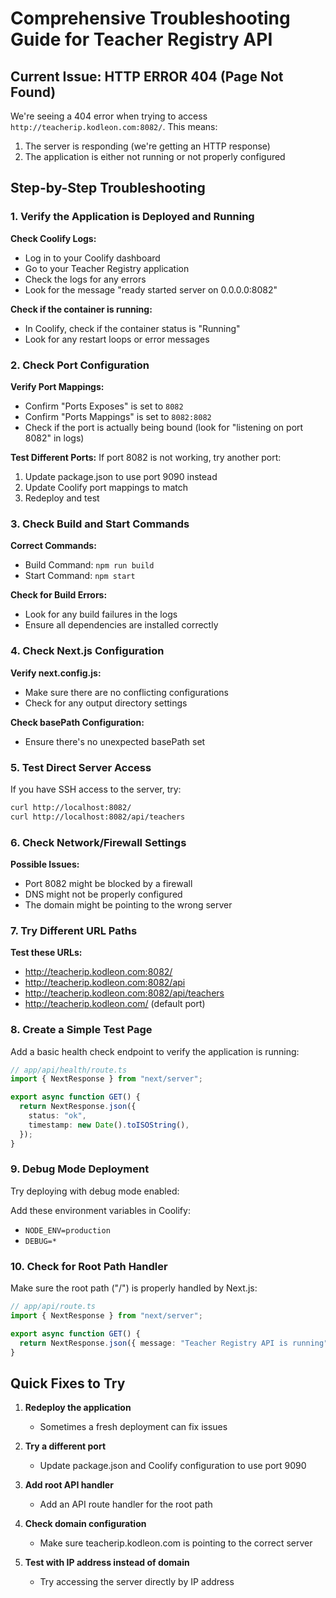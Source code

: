 # Comprehensive Troubleshooting Guide for Teacher Registry API

## Current Issue: HTTP ERROR 404 (Page Not Found)

We're seeing a 404 error when trying to access `http://teacherip.kodleon.com:8082/`. This means:

1. The server is responding (we're getting an HTTP response)
2. The application is either not running or not properly configured

## Step-by-Step Troubleshooting

### 1. Verify the Application is Deployed and Running

**Check Coolify Logs:**

- Log in to your Coolify dashboard
- Go to your Teacher Registry application
- Check the logs for any errors
- Look for the message "ready started server on 0.0.0.0:8082"

**Check if the container is running:**

- In Coolify, check if the container status is "Running"
- Look for any restart loops or error messages

### 2. Check Port Configuration

**Verify Port Mappings:**

- Confirm "Ports Exposes" is set to `8082`
- Confirm "Ports Mappings" is set to `8082:8082`
- Check if the port is actually being bound (look for "listening on port 8082" in logs)

**Test Different Ports:**
If port 8082 is not working, try another port:

1. Update package.json to use port 9090 instead
2. Update Coolify port mappings to match
3. Redeploy and test

### 3. Check Build and Start Commands

**Correct Commands:**

- Build Command: `npm run build`
- Start Command: `npm start`

**Check for Build Errors:**

- Look for any build failures in the logs
- Ensure all dependencies are installed correctly

### 4. Check Next.js Configuration

**Verify next.config.js:**

- Make sure there are no conflicting configurations
- Check for any output directory settings

**Check basePath Configuration:**

- Ensure there's no unexpected basePath set

### 5. Test Direct Server Access

If you have SSH access to the server, try:

```bash
curl http://localhost:8082/
curl http://localhost:8082/api/teachers
```

### 6. Check Network/Firewall Settings

**Possible Issues:**

- Port 8082 might be blocked by a firewall
- DNS might not be properly configured
- The domain might be pointing to the wrong server

### 7. Try Different URL Paths

**Test these URLs:**

- http://teacherip.kodleon.com:8082/
- http://teacherip.kodleon.com:8082/api
- http://teacherip.kodleon.com:8082/api/teachers
- http://teacherip.kodleon.com/ (default port)

### 8. Create a Simple Test Page

Add a basic health check endpoint to verify the application is running:

```typescript
// app/api/health/route.ts
import { NextResponse } from "next/server";

export async function GET() {
  return NextResponse.json({
    status: "ok",
    timestamp: new Date().toISOString(),
  });
}
```

### 9. Debug Mode Deployment

Try deploying with debug mode enabled:

Add these environment variables in Coolify:

- `NODE_ENV=production`
- `DEBUG=*`

### 10. Check for Root Path Handler

Make sure the root path ("/") is properly handled by Next.js:

```typescript
// app/api/route.ts
import { NextResponse } from "next/server";

export async function GET() {
  return NextResponse.json({ message: "Teacher Registry API is running" });
}
```

## Quick Fixes to Try

1. **Redeploy the application**

   - Sometimes a fresh deployment can fix issues

2. **Try a different port**

   - Update package.json and Coolify configuration to use port 9090

3. **Add root API handler**

   - Add an API route handler for the root path

4. **Check domain configuration**

   - Make sure teacherip.kodleon.com is pointing to the correct server

5. **Test with IP address instead of domain**
   - Try accessing the server directly by IP address
